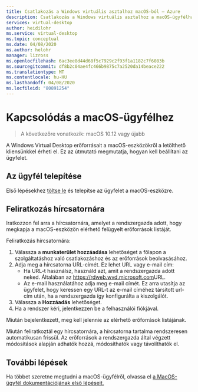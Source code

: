 ```yaml
---
title: Csatlakozás a Windows virtuális asztalhoz macOS-ból – Azure
description: Csatlakozás a Windows virtuális asztalhoz a macOS-ügyfélhasználatával.
services: virtual-desktop
author: heidilohr
ms.service: virtual-desktop
ms.topic: conceptual
ms.date: 04/08/2020
ms.author: helohr
manager: lizross
ms.openlocfilehash: 6ac3ee8d44d68f5c7929c2f93f1a1182c7f6083b
ms.sourcegitcommit: df8b2c04ae4fc466b9875c7a2520da14beace222
ms.translationtype: MT
ms.contentlocale: hu-HU
ms.lasthandoff: 04/08/2020
ms.locfileid: "80891254"
---
```

# <a name="connect-with-the-macos-client"></a>Kapcsolódás a macOS-ügyfélhez

> A következőre vonatkozik: macOS 10.12 vagy újabb

A Windows Virtual Desktop erőforrásait a macOS-eszközökről a letölthető kliensünkkel érheti el. Ez az útmutató megmutatja, hogyan kell beállítani az ügyfelet.

## <a name="install-the-client"></a>Az ügyfél telepítése

Első lépésekhez [töltse le](https://apps.apple.com/app/microsoft-remote-desktop/id1295203466?mt=12) és telepítse az ügyfelet a macOS-eszközre.

## <a name="subscribe-to-a-feed"></a>Feliratkozás hírcsatornára

Iratkozzon fel arra a hírcsatornára, amelyet a rendszergazda adott, hogy megkapja a macOS-eszközön elérhető felügyelt erőforrások listáját.

Feliratkozás hírcsatornára:

1. Válassza a **munkaterület hozzáadása** lehetőséget a főlapon a szolgáltatáshoz való csatlakozáshoz és az erőforrások beolvasásához.
2. Adja meg a hírcsatorna URL-címét. Ez lehet URL vagy e-mail cím:
   - Ha URL-t használsz, használd azt, amit a rendszergazda adott neked. Általában az <https://rdweb.wvd.microsoft.com>URL.
   - Az e-mail használatához adja meg e-mail címét. Ez arra utasítja az ügyfelet, hogy keressen egy URL-t az e-mail címéhez társított url-cím után, ha a rendszergazda így konfigurálta a kiszolgálót.
3. Válassza a **Hozzáadás** lehetőséget.
4. Ha a rendszer kéri, jelentkezzen be a felhasználói fiókjával.

Miután bejelentkezett, meg kell jelennie az elérhető erőforrások listájának.

Miután feliratkoztál egy hírcsatornára, a hírcsatorna tartalma rendszeresen automatikusan frissül. Az erőforrások a rendszergazda által végzett módosítások alapján adhatók hozzá, módosíthatók vagy távolíthatók el.

## <a name="next-steps"></a>További lépések

Ha többet szeretne megtudni a macOS-ügyfélről, olvassa el [a MacOS-ügyfél dokumentációjának első lépéseit.](/windows-server/remote/remote-desktop-services/clients/remote-desktop-mac/)
